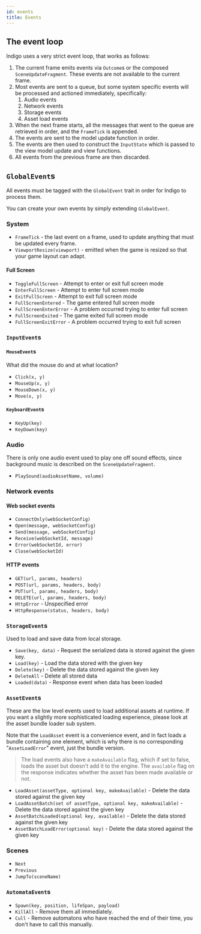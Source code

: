 ```yaml
---
id: events
title: Events
---
```


## The event loop

Indigo uses a very strict event loop, that works as follows:

1. The current frame emits events via `Outcome`s or the composed `SceneUpdateFragment`. These events are not available to the current frame.
1. Most events are sent to a queue, but some system specific events will be processed and actioned immediately, specifically:
   1. Audio events
   1. Network events
   1. Storage events
   1. Asset load events
1. When the next frame starts, all the messages that went to the queue are retrieved in order, and the `FrameTick` is appended.
1. The events are sent to the model update function in order.
1. The events are then used to construct the `InputState` which is passed to the view model update and view functions.
1. All events from the previous frame are then discarded.

## `GlobalEvent`s

All events must be tagged with the `GlobalEvent` trait in order for Indigo to process them.

You can create your own events by simply extending `GlobalEvent`.

### System

- `FrameTick` - the last event on a frame, used to update anything that must be updated every frame.
- `ViewportResize(viewport)` - emitted when the game is resized so that your game layout can adapt.

#### Full Screen

- `ToggleFullScreen` - Attempt to enter or exit full screen mode
- `EnterFullScreen` - Attempt to enter full screen mode
- `ExitFullScreen` - Attempt to exit full screen mode
- `FullScreenEntered` - The game entered full screen mode
- `FullScreenEnterError` - A problem occurred trying to enter full screen
- `FullScreenExited` - The game exited full screen mode
- `FullScreenExitError` - A problem occurred trying to exit full screen

### `InputEvent`s

#### `MouseEvent`s

What did the mouse do and at what location?

- `Click(x, y)`
- `MouseUp(x, y)`
- `MouseDown(x, y)`
- `Move(x, y)`

#### `KeyboardEvent`s

- `KeyUp(key)`
- `KeyDown(key)`

### Audio

There is only one audio event used to play one off sound effects, since background music is described on the `SceneUpdateFragment`.

- `PlaySound(audioAssetName, volume)`

### Network events

#### Web socket events

- `ConnectOnly(webSocketConfig)`
- `Open(message, webSocketConfig)`
- `Send(message, webSocketConfig)`
- `Receive(webSocketId, message)`
- `Error(webSocketId, error)`
- `Close(webSocketId)`

#### HTTP events

- `GET(url, params, headers)`
- `POST(url, params, headers, body)`
- `PUT(url, params, headers, body)`
- `DELETE(url, params, headers, body)`
- `HttpError` - Unspecified error
- `HttpResponse(status, headers, body)`

### `StorageEvent`s

Used to load and save data from local storage.

- `Save(key, data)` - Request the serialized data is stored against the given key.
- `Load(key)` - Load the data stored with the given key
- `Delete(key)` - Delete the data stored against the given key
- `DeleteAll` - Delete all stored data
- `Loaded(data)` - Response event when data has been loaded

### `AssetEvent`s

These are the low level events used to load additional assets at runtime. If you want a slightly more sophisticated loading experience, please look at the asset bundle loader sub system.

Note that the `LoadAsset` event is a convenience event, and in fact loads a bundle containing one element, which is why there is no corresponding "`AssetLoadError`" event, just the bundle version.

> The load events also have a `makeAvailable` flag, which if set to false, loads the asset but doesn't add it to the engine. The `available` flag on the response indicates whether the asset has been made available or not.

- `LoadAsset(assetType, optional key, makeAvailable)` - Delete the data stored against the given key
- `LoadAssetBatch(set of assetType, optional key, makeAvailable)` - Delete the data stored against the given key
- `AssetBatchLoaded(optional key, available)` - Delete the data stored against the given key
- `AssetBatchLoadError(optional key)` - Delete the data stored against the given key

### Scenes

- `Next`
- `Previous`
- `JumpTo(sceneName)`

### `AutomataEvent`s

- `Spawn(key, position, lifeSpan, payload)`
- `KillAll` - Remove them all immediately.
- `Cull` - Remove automatons who have reached the end of their time, you don't have to call this manually.
